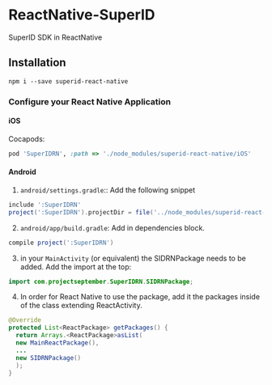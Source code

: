 # ReactNative-SuperID

SuperID SDK in ReactNative

## Installation

```
npm i --save superid-react-native
```

### Configure your React Native Application

#### iOS

Cocapods:

```ruby
pod 'SuperIDRN', :path => './node_modules/superid-react-native/iOS'
```

#### Android

1. `android/settings.gradle`:: Add the following snippet

```gradle
include ':SuperIDRN'
project(':SuperIDRN').projectDir = file('../node_modules/superid-react-native/Android')
```

2. `android/app/build.gradle`: Add in dependencies block.

```gradle
compile project(':SuperIDRN')
```

3. in your `MainActivity` (or equivalent) the SIDRNPackage needs to be added. Add the import at the top:

```java
import com.projectseptember.SuperIDRN.SIDRNPackage;
```

4. In order for React Native to use the package, add it the packages inside of the class extending ReactActivity.

```java
@Override
protected List<ReactPackage> getPackages() {
  return Arrays.<ReactPackage>asList(
  new MainReactPackage(),
  ...
  new SIDRNPackage()
  );
}
```

